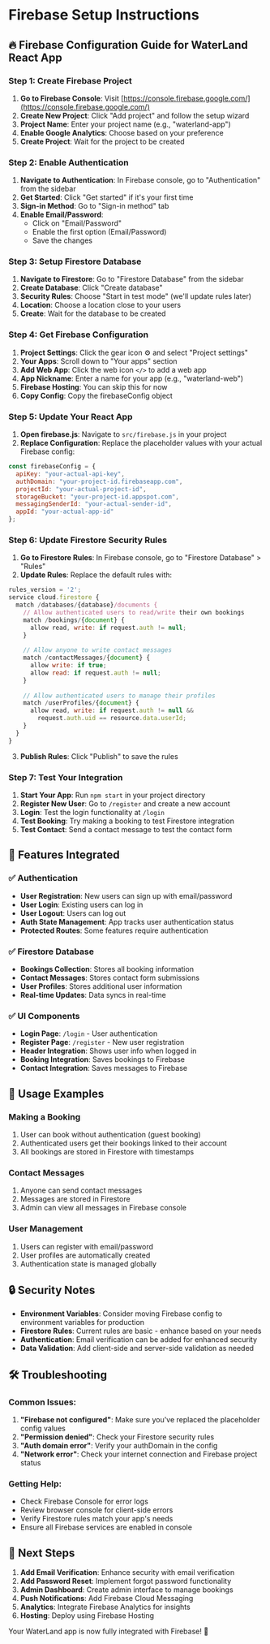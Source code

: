 # Firebase Setup Instructions

## 🔥 Firebase Configuration Guide for WaterLand React App

### Step 1: Create Firebase Project

1. **Go to Firebase Console**: Visit [https://console.firebase.google.com/](https://console.firebase.google.com/)
2. **Create New Project**: Click "Add project" and follow the setup wizard
3. **Project Name**: Enter your project name (e.g., "waterland-app")
4. **Enable Google Analytics**: Choose based on your preference
5. **Create Project**: Wait for the project to be created

### Step 2: Enable Authentication

1. **Navigate to Authentication**: In Firebase console, go to "Authentication" from the sidebar
2. **Get Started**: Click "Get started" if it's your first time
3. **Sign-in Method**: Go to "Sign-in method" tab
4. **Enable Email/Password**: 
   - Click on "Email/Password"
   - Enable the first option (Email/Password)
   - Save the changes

### Step 3: Setup Firestore Database

1. **Navigate to Firestore**: Go to "Firestore Database" from the sidebar
2. **Create Database**: Click "Create database"
3. **Security Rules**: Choose "Start in test mode" (we'll update rules later)
4. **Location**: Choose a location close to your users
5. **Create**: Wait for the database to be created

### Step 4: Get Firebase Configuration

1. **Project Settings**: Click the gear icon ⚙️ and select "Project settings"
2. **Your Apps**: Scroll down to "Your apps" section
3. **Add Web App**: Click the web icon `</>` to add a web app
4. **App Nickname**: Enter a name for your app (e.g., "waterland-web")
5. **Firebase Hosting**: You can skip this for now
6. **Copy Config**: Copy the firebaseConfig object

### Step 5: Update Your React App

1. **Open firebase.js**: Navigate to `src/firebase.js` in your project
2. **Replace Configuration**: Replace the placeholder values with your actual Firebase config:

```javascript
const firebaseConfig = {
  apiKey: "your-actual-api-key",
  authDomain: "your-project-id.firebaseapp.com",
  projectId: "your-actual-project-id",
  storageBucket: "your-project-id.appspot.com",
  messagingSenderId: "your-actual-sender-id",
  appId: "your-actual-app-id"
};
```

### Step 6: Update Firestore Security Rules

1. **Go to Firestore Rules**: In Firebase console, go to "Firestore Database" > "Rules"
2. **Update Rules**: Replace the default rules with:

```javascript
rules_version = '2';
service cloud.firestore {
  match /databases/{database}/documents {
    // Allow authenticated users to read/write their own bookings
    match /bookings/{document} {
      allow read, write: if request.auth != null;
    }
    
    // Allow anyone to write contact messages
    match /contactMessages/{document} {
      allow write: if true;
      allow read: if request.auth != null;
    }
    
    // Allow authenticated users to manage their profiles
    match /userProfiles/{document} {
      allow read, write: if request.auth != null && 
        request.auth.uid == resource.data.userId;
    }
  }
}
```

3. **Publish Rules**: Click "Publish" to save the rules

### Step 7: Test Your Integration

1. **Start Your App**: Run `npm start` in your project directory
2. **Register New User**: Go to `/register` and create a new account
3. **Login**: Test the login functionality at `/login`
4. **Test Booking**: Try making a booking to test Firestore integration
5. **Test Contact**: Send a contact message to test the contact form

## 🚀 Features Integrated

### ✅ Authentication
- **User Registration**: New users can sign up with email/password
- **User Login**: Existing users can log in
- **User Logout**: Users can log out
- **Auth State Management**: App tracks user authentication status
- **Protected Routes**: Some features require authentication

### ✅ Firestore Database
- **Bookings Collection**: Stores all booking information
- **Contact Messages**: Stores contact form submissions
- **User Profiles**: Stores additional user information
- **Real-time Updates**: Data syncs in real-time

### ✅ UI Components
- **Login Page**: `/login` - User authentication
- **Register Page**: `/register` - New user registration
- **Header Integration**: Shows user info when logged in
- **Booking Integration**: Saves bookings to Firebase
- **Contact Integration**: Saves messages to Firebase

## 📱 Usage Examples

### Making a Booking
1. User can book without authentication (guest booking)
2. Authenticated users get their bookings linked to their account
3. All bookings are stored in Firestore with timestamps

### Contact Messages
1. Anyone can send contact messages
2. Messages are stored in Firestore
3. Admin can view all messages in Firebase console

### User Management
1. Users can register with email/password
2. User profiles are automatically created
3. Authentication state is managed globally

## 🔒 Security Notes

- **Environment Variables**: Consider moving Firebase config to environment variables for production
- **Firestore Rules**: Current rules are basic - enhance based on your needs
- **Authentication**: Email verification can be added for enhanced security
- **Data Validation**: Add client-side and server-side validation as needed

## 🛠 Troubleshooting

### Common Issues:
1. **"Firebase not configured"**: Make sure you've replaced the placeholder config values
2. **"Permission denied"**: Check your Firestore security rules
3. **"Auth domain error"**: Verify your authDomain in the config
4. **"Network error"**: Check your internet connection and Firebase project status

### Getting Help:
- Check Firebase Console for error logs
- Review browser console for client-side errors
- Verify Firestore rules match your app's needs
- Ensure all Firebase services are enabled in console

## 🎉 Next Steps

1. **Add Email Verification**: Enhance security with email verification
2. **Add Password Reset**: Implement forgot password functionality
3. **Admin Dashboard**: Create admin interface to manage bookings
4. **Push Notifications**: Add Firebase Cloud Messaging
5. **Analytics**: Integrate Firebase Analytics for insights
6. **Hosting**: Deploy using Firebase Hosting

Your WaterLand app is now fully integrated with Firebase! 🚀
